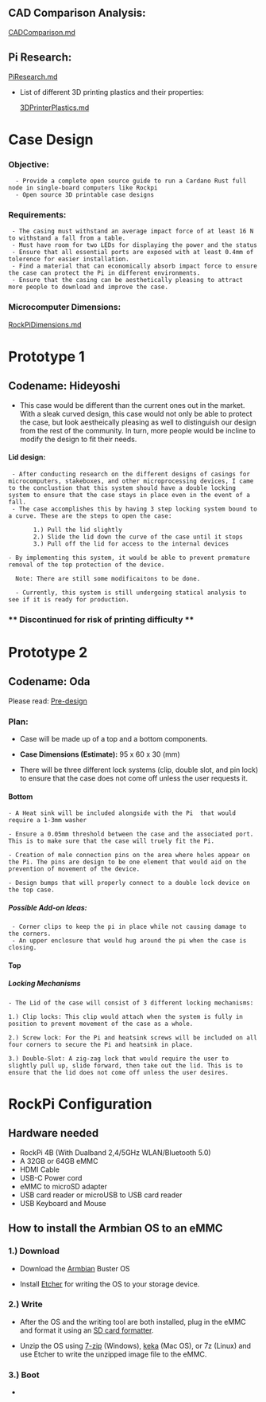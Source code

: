 ## CAD Comparison Analysis:

[CADComparison.md](docs/CADComparison.md)

## Pi Research:
[PiResearch.md](docs/PiResearch.md)

* List of different 3D printing plastics and their properties: 

   [3DPrinterPlastics.md](docs/3DPrinterPlastics.md)
# Case Design
### Objective:
      - Provide a complete open source guide to run a Cardano Rust full node in single-board computers like Rockpi
      - Open source 3D printable case designs
     

### Requirements:
     - The casing must withstand an average impact force of at least 16 N to withstand a fall from a table. 
     - Must have room for two LEDs for displaying the power and the status
     - Ensure that all essential ports are exposed with at least 0.4mm of tolerence for easier installation. 
     - Find a material that can economically absorb impact force to ensure the case can protect the Pi in different environments. 
     - Ensure that the casing can be aesthetically pleasing to attract more people to download and improve the case. 

### Microcomputer Dimensions:

[RockPiDimensions.md](docs/RockPiDimensions.md)    

# Prototype 1 
## Codename: Hideyoshi 

- This case would be different than the current ones out in the market. With a sleak curved design, this case would not only be able to protect the case, but look aestheically pleasing as well to distinguish our design from the rest of the community. In turn, more people would be incline to modify the design to fit their needs. 

#### Lid design: 
     - After conducting research on the different designs of casings for microcomputers, stakeboxes, and other microprocessing devices, I came to the conclustion that this system should have a double locking system to ensure that the case stays in place even in the event of a fall. 
     - The case accomplishes this by having 3 step locking system bound to a curve. These are the steps to open the case: 
         
           1.) Pull the lid slightly
           2.) Slide the lid down the curve of the case until it stops
           3.) Pull off the lid for access to the internal devices
      
    - By implementing this system, it would be able to prevent premature removal of the top protection of the device.

      Note: There are still some modificaitons to be done. 

      - Currently, this system is still undergoing statical analysis to see if it is ready for production. 

### ** **Discontinued for risk of printing difficulty** **

# Prototype 2 
## Codename: Oda

Please read: 
[Pre-design](docs/Pre-design.md)

### Plan:
 - Case will be made up of a top and a bottom components.

 - **Case Dimensions (Estimate):** 95 x 60 x 30 (mm) 
 - There will be three different lock systems (clip, double slot, and pin lock) to ensure that the case does not come off unless the user requests it. 

 #### Bottom 

    - A Heat sink will be included alongside with the Pi  that would require a 1-3mm washer 
  
    - Ensure a 0.05mm threshold between the case and the associated port. This is to make sure that the case will truely fit the Pi. 
   
    - Creation of male connection pins on the area where holes appear on the Pi. The pins are design to be one element that would aid on the prevention of movement of the device.
   
    - Design bumps that will properly connect to a double lock device on the top case.

   ##### Possible Add-on Ideas:
     - Corner clips to keep the pi in place while not causing damage to the corners.
     - An upper enclosure that would hug around the pi when the case is closing.

 #### Top

##### Locking Mechanisms
    - The Lid of the case will consist of 3 different locking mechanisms:
    
    1.) Clip locks: This clip would attach when the system is fully in position to prevent movement of the case as a whole.

    2.) Screw lock: For the Pi and heatsink screws will be included on all four corners to secure the Pi and heatsink in place. 

    3.) Double-Slot: A zig-zag lock that would require the user to slightly pull up, slide forward, then take out the lid. This is to ensure that the lid does not come off unless the user desires. 




# RockPi Configuration

## Hardware needed
 - RockPi 4B (With Dualband 2,4/5GHz WLAN/Bluetooth 5.0)
 - A 32GB or 64GB eMMC 
 - HDMI Cable
 - USB-C Power cord
 - eMMC to microSD adapter
 - USB card reader or microUSB to USB card reader
 - USB Keyboard and Mouse
 

## How to install the Armbian OS to an eMMC

 ### 1.) Download 
 - Download the <a href = 'https://www.armbian.com/rock-pi-4/'>Armbian</a> Buster OS 

 - Install <a href = 'https://www.balena.io/etcher/'> Etcher</a> for writing the OS to your storage device.

 ### 2.) Write
 - After the OS and the writing tool are both installed, plug in the eMMC and format it using an <a href ='https://www.sdcard.org/downloads/formatter/' > SD card formatter</a>.

- Unzip the OS using <a href = 'https://www.7-zip.org/'>7-zip</a> (Windows), <a href = 'https://www.keka.io/en/'>keka</a> (Mac OS), or 7z (Linux) and use Etcher to write the unzipped image file to the eMMC. 

 ### 3.) Boot
- 